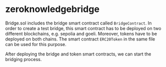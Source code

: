 # zeroknowledgebridge

Bridge.sol includes the bridge smart contract called `BridgeContract`. In order to create a test bridge, this smart contract has to be deployed on two different blockchains, e.g. sepolia and goeli.
Moreover, tokens have to be deployed on both chains. The smart contract `ERC20Token` in the same file can be used for this purpose. 

After deploying the bridge and token smart contracts, we can start the bridging process. 
